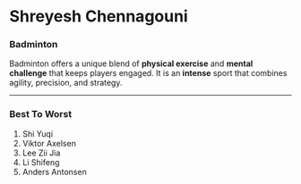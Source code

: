 # Shreyesh Chennagouni
### Badminton
Badminton offers a unique blend of __physical exercise__ and **mental challenge** that keeps players engaged. It is an __intense__ sport that combines agility, precision, and strategy.

---
### Best To Worst
1. Shi Yuqi
2. Viktor Axelsen
3. Lee Zii Jia
4. Li Shifeng
5. Anders Antonsen

